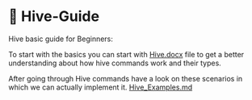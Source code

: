 # :memo: Hive-Guide

Hive basic guide for Beginners:
 
To start with the basics you can start with [Hive.docx](https://github.com/opengenus/hive_guide/blob/master/hive.docx) file to get a better understanding about how hive commands work and their types.

After going through Hive commands have a look on these scenarios in which we can actually implement it.
[Hive_Examples.md](https://github.com/opengenus/hive_guide/blob/master/Hive-Commands.md)


